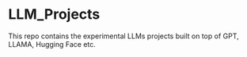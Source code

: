 # LLM_Projects
This repo contains the experimental LLMs projects built on top of GPT, LLAMA, Hugging Face etc. 
